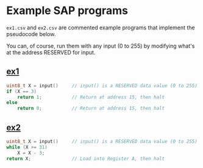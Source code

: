 # Example SAP programs

`ex1.csv` and `ex2.csv` are commented example programs that implement the pseudocode below.

You can, of course, run them with any input (0 to 255) by modifying what's at the address RESERVED for input.

## [ex1](ex1.csv)

```c
uint8_t X = input()     // input() is a RESERVED data value (0 to 255) at address 14
if (X == 3)
    return 1;           // Return at address 15, then halt
else
    return 0;           // Return at address 15, then halt
```

## [ex2](ex2.csv)

```c
uint8_t X = input()     // input() is a RESERVED data value (0 to 255) at address 15
while (X >= 31)
    X = X - 3;
return X;               // Load into Register A, then halt
```
